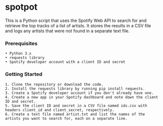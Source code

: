 spotpot
=======
This is a Python script that uses the Spotify Web API to search for and retrieve the top tracks of a list of artists. It stores the results in a CSV file and logs any artists that were not found in a separate text file.
### Prerequisites
    • Python 3.x
    • requests library
    • Spotify developer account with a client ID and secret
### Getting Started
    1. Clone the repository or download the code.
    2. Install the requests library by running pip install requests.
    3. Create a Spotify developer account if you don't already have one.
    4. Create a new app in your Spotify dashboard and note down the client ID and secret.
    5. Save the client ID and secret in a CSV file named ids.csv with headers client_id and client_secret, respectively.
    6. Create a text file named artist.txt and list the names of the artists you want to search for, each on a separate line.
